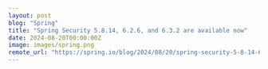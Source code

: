 ```yaml
---
layout: post
blog: "Spring"
title: "Spring Security 5.8.14, 6.2.6, and 6.3.2 are available now"
date: 2024-08-20T00:00:00Z
image: images/spring.png
remote_url: "https://spring.io/blog/2024/08/20/spring-security-5-8-14-6-2-6-and-6-3-2-are-available-now"
---
```

